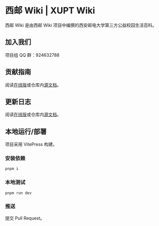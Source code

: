 # 西邮 Wiki | XUPT Wiki

西邮 Wiki 是由西邮 Wiki 项目中编撰的西安邮电大学第三方公益校园生活百科。

## 加入我们

项目组 QQ 群：924632788

## 贡献指南

阅读[在线版](https://wiki.cooo.site/contribute)或仓库内[源文档](/docs/contribute.md)。

## 更新日志

阅读[在线版](https://wiki.cooo.site/changelog)或仓库内[源文档](/docs/changelog.md)。

## 本地运行/部署

项目采用 VitePress 构建。

### 安装依赖

```sh
pnpm i
```
### 本地测试

```sh
pnpm run dev
```

### 推送

提交 Pull Request。
